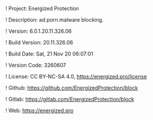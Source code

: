 ! Project: Energized Protection

! Description: ad.porn.malware blocking.

! Version: 6.0.1.20.11.326.06

! Build Version: 20.11.326.06

! Build Date: Sat, 21 Nov 20 06:07:01

! Version Code: 3260607

! License: CC BY-NC-SA 4.0, https://energized.pro/license

! Github: https://github.com/EnergizedProtection/block

! Gitlab: https://gitlab.com/EnergizedProtection/block


! Web: https://energized.pro
